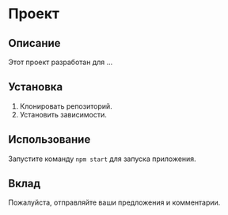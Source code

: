 # Проект

## Описание
Этот проект разработан для ...

## Установка
1. Клонировать репозиторий.
2. Установить зависимости.

## Использование
Запустите команду `npm start` для запуска приложения.

## Вклад
Пожалуйста, отправляйте ваши предложения и комментарии.

